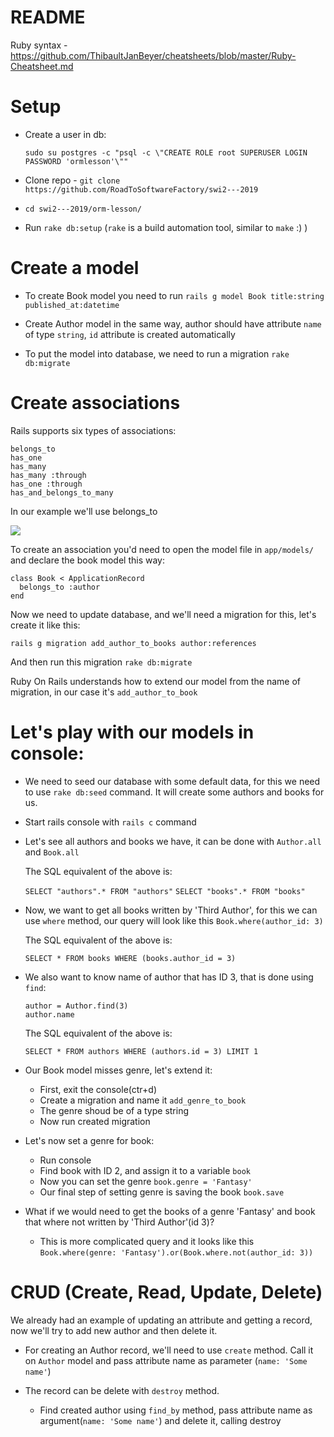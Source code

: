 # README

Ruby syntax - https://github.com/ThibaultJanBeyer/cheatsheets/blob/master/Ruby-Cheatsheet.md

# Setup
- Create a user in db:

  ```sudo su postgres -c "psql -c \"CREATE ROLE root SUPERUSER LOGIN PASSWORD 'ormlesson'\""```
- Clone repo - ```git clone https://github.com/RoadToSoftwareFactory/swi2---2019```
- ```cd swi2---2019/orm-lesson/```
- Run ```rake db:setup``` (```rake``` is a build automation tool, similar to ```make``` :) )


# Create a model

- To create Book model you need to run ```rails g model Book title:string published_at:datetime```
- Create Author model in the same way, author should have attribute ```name``` of type ```string```, ```id``` attribute is created automatically

- To put the model into database, we need to run a migration ```rake db:migrate```

# Create associations

Rails supports six types of associations:

```
belongs_to
has_one
has_many
has_many :through
has_one :through
has_and_belongs_to_many
```

In our example we'll use belongs_to

![](https://guides.rubyonrails.org/images/belongs_to.png)

To create an association you'd need to open the model file in ```app/models/``` and declare the book model this way:

```
class Book < ApplicationRecord
  belongs_to :author
end
```

Now we need to update database, and we'll need a migration for this, let's create it like this:

```rails g migration add_author_to_books author:references```

And then run this migration ```rake db:migrate```

Ruby On Rails understands how to extend our model from the name of migration, in our case it's ```add_author_to_book```

# Let's play with our models in console:

- We need to seed our database with some default data, for this we need to use ```rake db:seed``` command. It will create some authors and books for us.

- Start rails console with ```rails c``` command

- Let's see all authors and books we have, it can be done with ```Author.all``` and ```Book.all```

  The SQL equivalent of the above is:
  
  ```SELECT "authors".* FROM "authors"```
  ```SELECT "books".* FROM "books"```

- Now, we want to get all books written by 'Third Author', for this we can use ```where``` method, our query will look like this ```Book.where(author_id: 3)```

  The SQL equivalent of the above is:

  ```SELECT * FROM books WHERE (books.author_id = 3)```

- We also want to know name of author that has ID 3, that is done using ```find```: 
  ```
  author = Author.find(3)
  author.name
  ```
  The SQL equivalent of the above is:

  ```SELECT * FROM authors WHERE (authors.id = 3) LIMIT 1```

- Our Book model misses genre, let's extend it:
  - First, exit the console(ctr+d)
  - Create a migration and name it ```add_genre_to_book```
  - The genre shoud be of a type string
  - Now run created migration

- Let's now set a genre for book:
  - Run console
  - Find book with ID 2, and assign it to a variable ```book```
  - Now you can set the genre ```book.genre = 'Fantasy'```
  - Our final step of setting genre is saving the book ```book.save```

- What if we would need to get the books of a genre 'Fantasy' and book that where not written by 'Third Author'(id 3)?
  - This is more complicated query and it looks like this ```Book.where(genre: 'Fantasy').or(Book.where.not(author_id: 3))```

# CRUD (Create, Read, Update, Delete)

We already had an example of updating an attribute and getting a record, now we'll try to add new author and then delete it.

- For creating an Author record, we'll need to use ```create``` method. Call it on `Author` model and pass attribute name as parameter (```name: 'Some name'```)

- The record can be delete with ```destroy``` method.
  - Find created author using ```find_by``` method, pass attribute name as argument(```name: 'Some name'```) and delete it, calling destroy








